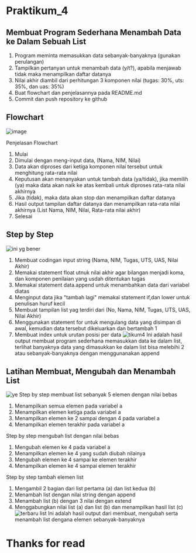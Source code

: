 # Praktikum_4
## Membuat Program Sederhana Menambah Data ke Dalam Sebuah List
1. Program meminta memasukkan data sebanyak-banyaknya (gunakan perulangan)
2. Tampilkan pertanyan untuk menambah data (y/t?), apabila menjawab tidak maka menampilkan daftar datanya
3. Nilai akhir diambil dari perhitungan 3 komponen nilai (tugas: 30%, uts: 35%, dan uas: 35%)
4. Buat flowchart dan penjelasannya pada README.md
5. Commit dan push repository ke github
## Flowchart
![image](https://user-images.githubusercontent.com/115929351/203556776-16b294b1-793c-4209-adc3-82e87471e7db.png)

Penjelasan Flowchart
1. Mulai
2. Dimulai dengan meng-input data, (Nama, NIM, Nilai)
3. Data akan diproses dari ketiga komponen nilai tersebut untuk menghitung rata-rata nilai
4. Keputusan akan menanyakan untuk tambah data (ya/tidak), jika memilih (ya) maka data akan naik ke atas kembali untuk diproses rata-rata nilai akhirnya
5. Jika (tidak), maka data akan stop dan menampilkan daftar datanya
6. Hasil output tampilan daftar datanya dan menampilkan rata-rata nilai akhirnya (List Nama, NIM, Nilai, Rata-rata nilai akhir)
7. Selesai
## Step by Step
![ini yg bener](https://user-images.githubusercontent.com/115929351/203557019-605520fd-0c07-46a3-9f44-2141482c2b4b.png)
1. Membuat codingan input string (Nama, NIM, Tugas, UTS, UAS, Nilai Akhir)
2. Memakai statement float utnuk nilai akhir agar bilangan menjadi koma, dan komponen penilaian yang usdah ditentukan tugas
3. Memakai statement data.append untuk menambahkan data dari variabel diatas
3. Menginput data jika "tambah lagi" memakai statement if,dan lower untuk penulisan huruf kecil
4. Membuat tampilan list yag terdiri dari (No, Nama, NIM, Tugas, UTS, UAS, Nilai Akhir)
5. Menggunakan statement for untuk mengulang data yang disimpan di awal, kemudian data tersebut dikeluarkan dan bertambah 1
6. Membuat index untuk urutan posisi per data
![tikum4](https://user-images.githubusercontent.com/115929351/203560213-42e2800b-9229-4a82-ae87-b67959a72fc3.png)
Ini adalah hasil output membuat program sederhana memasukkan data ke dalam list, terlihat banyaknya data yang dimasukkan ke dalam list bisa melebihi 2 atau sebanyak-banyaknya dengan menggunanakan append
## Latihan Membuat, Mengubah dan Menambah List
![ye](https://user-images.githubusercontent.com/115929351/203562424-c56c03b5-30a3-43e2-9107-b669747674e6.png)
Step by step membuat list sebanyak 5 elemen dengan nilai bebas
1. Menampilkan semua elemen pada variabel a
2. Menampilkan elemen ketiga pada variabel a
3. Menampilkan elemen ke 2 sampai dengan 4 pada variabel a
4. Menampilkan elemen terakhir pada variabel a

Step by step mengubah list dengan nilai bebas
1. Mengubah elemen ke 4 pada variabel a
2. Menampilkan elemen ke 4 yang sudah diubah nilainya
3. Mengubah elemen ke 4 sampai ke elemen terakhir
4. Menampilkan elemen ke 4 sampai elemen terakhir

Step by step tambah elemen list
1. Mengambil 2 bagian dari list pertama (a) dan list kedua (b)
2. Menambah list dengan nilai string dengan append
3. Menambah list (b) dengan 3 nilai dengan extend
4. Menggabungkan nilai list (a) dan list (b) dan menampilkan hasil list (c)
![terbaru list](https://user-images.githubusercontent.com/115929351/203563963-e390751d-5acc-4a82-9b12-fd1bd5d9a0f2.png)
Ini adalah hasil output dari membuat, mengubah serta menambah list dengana elemen sebanyak-banyaknya
# Thanks for read
